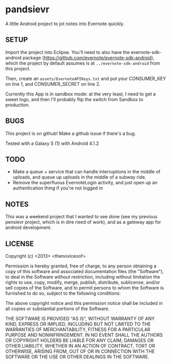 pandsievr
================================================================================
A little Android project to jot notes into Evernote quickly.


SETUP
--------------------------------------------------------------------------------
Import the project into Eclipse. You'll need to also have the
evernote-sdk-android package
(https://github.com/evernote/evernote-sdk-android), which the project
by default assumes is at `../evernote-sdk-android` from this project.

Then, create an `assets/EvernoteAPIKeys.txt` and put your CONSUMER_KEY
on line 1, and CONSUMER_SECRET on line 2.

Currently this App is in sandbox mode: at the very least, I need to
get a sweet logo, and then I'll probably flip the switch from Sandbox
to production.


BUGS
--------------------------------------------------------------------------------
This project is on github! Make a github issue if there's a bug.

Tested with a Galaxy S (1) with Android 4.1.2


TODO
--------------------------------------------------------------------------------
 - Make a queue + service that can handle interruptions in the middle
   of uploads, and queue up uploads in the middle of a subway ride.
 - Remove the superfluous EvernoteLogin activity, and just open up an
   authentication thing if you're not logged in


NOTES
--------------------------------------------------------------------------------
This was a weekend project that I wanted to see done (see my previous
pensievr project, which is in dire need of work), and as a gateway app
for android development.


LICENSE
--------------------------------------------------------------------------------
Copyright (c) &lt;2013&gt; &lt;thenoviceoof&gt;

Permission is hereby granted, free of charge, to any person obtaining
a copy of this software and associated documentation files (the
"Software"), to deal in the Software without restriction, including
without limitation the rights to use, copy, modify, merge, publish,
distribute, sublicense, and/or sell copies of the Software, and to
permit persons to whom the Software is furnished to do so, subject to
the following conditions:

The above copyright notice and this permission notice shall be
included in all copies or substantial portions of the Software.

THE SOFTWARE IS PROVIDED "AS IS", WITHOUT WARRANTY OF ANY KIND,
EXPRESS OR IMPLIED, INCLUDING BUT NOT LIMITED TO THE WARRANTIES OF
MERCHANTABILITY, FITNESS FOR A PARTICULAR PURPOSE AND
NONINFRINGEMENT. IN NO EVENT SHALL THE AUTHORS OR COPYRIGHT HOLDERS BE
LIABLE FOR ANY CLAIM, DAMAGES OR OTHER LIABILITY, WHETHER IN AN ACTION
OF CONTRACT, TORT OR OTHERWISE, ARISING FROM, OUT OF OR IN CONNECTION
WITH THE SOFTWARE OR THE USE OR OTHER DEALINGS IN THE SOFTWARE.
